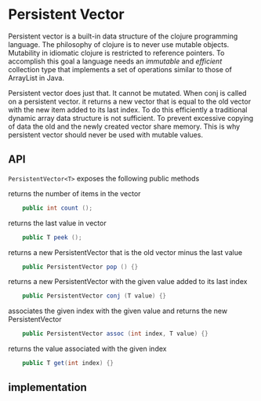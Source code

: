 # Persistent Vector

Persistent vector is a built-in data structure of the clojure programming language.
The philosophy of clojure is to never use mutable objects. Mutability in idiomatic clojure
is restricted to reference pointers. To accomplish this goal a language needs an *immutable*
and *efficient* collection type that implements a set of operations similar to those of ArrayList in Java.

Persistent vector does just that. It cannot be mutated. When conj is called on a persistent vector.
it returns a new vector that is equal to the old vector with the new item added to its last index.
To do this efficiently a traditional dynamic array data structure is not sufficient.
To prevent excessive copying of data the old and the newly created vector share memory.
This is why persistent vector should never be used with mutable values.

## API

`PersistentVector<T>` exposes the following public methods

returns the number of items in the vector
```java
    public int count ();
```

returns the last value in vector
```java
    public T peek ();
```

returns a new PersistentVector that is the old vector minus the last value
```java
    public PersistentVector pop () {}
```

returns a new PersistentVector with the given value added to its last index
```java
    public PersistentVector conj (T value) {}
```

associates the given index with the given value and returns the new PersistentVector
```java
    public PersistentVector assoc (int index, T value) {}
```

returns the value associated with the given index
```java
    public T get(int index) {}
```

## implementation


